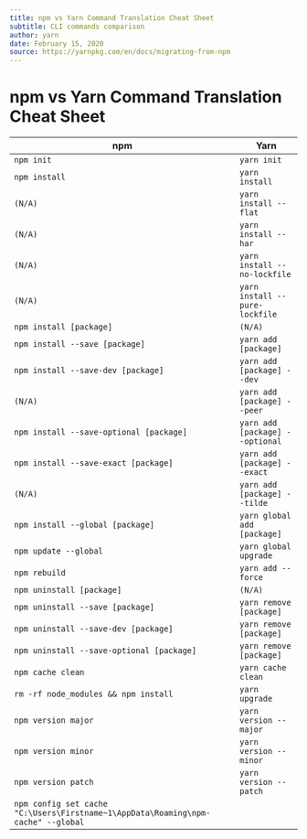 ```yaml
---
title: npm vs Yarn Command Translation Cheat Sheet
subtitle: CLI commands comparison
author: yarn
date: February 15, 2020
source: https://yarnpkg.com/en/docs/migrating-from-npm
---
```


# npm vs Yarn Command Translation Cheat Sheet

|                    npm                    |               Yarn              |
|-------------------------------------------|---------------------------------|
| `npm init`                                | `yarn init`                     |
| `npm install`                             | `yarn install`                  |
| `(N/A)`                                   | `yarn install --flat`           |
| `(N/A)`                                   | `yarn install --har`            |
| `(N/A)`                                   | `yarn install --no-lockfile`    |
| `(N/A)`                                   | `yarn install --pure-lockfile`  |
| `npm install [package]`                   | `(N/A)`                         |
| `npm install --save [package]`            | `yarn add [package]`            |
| `npm install --save-dev [package]`        | `yarn add [package] --dev`      |
| `(N/A)`                                   | `yarn add [package] --peer`     |
| `npm install --save-optional [package]`   | `yarn add [package] --optional` |
| `npm install --save-exact [package]`      | `yarn add [package] --exact`    |
| `(N/A)`                                   | `yarn add [package] --tilde`    |
| `npm install --global [package]`          | `yarn global add [package]`     |
| `npm update --global`                     | `yarn global upgrade`           |
| `npm rebuild`                             | `yarn add --force`              |
| `npm uninstall [package]`                 | `(N/A)`                         |
| `npm uninstall --save [package]`          | `yarn remove [package]`         |
| `npm uninstall --save-dev [package]`      | `yarn remove [package]`         |
| `npm uninstall --save-optional [package]` | `yarn remove [package]`         |
| `npm cache clean`                         | `yarn cache clean`              |
| `rm -rf node_modules && npm install`      | `yarn upgrade`                  |
| `npm version major`                       | `yarn version --major`          |
| `npm version minor`                       | `yarn version --minor`          |
| `npm version patch`                       | `yarn version --patch`          |
| `npm config set cache "C:\Users\Firstname~1\AppData\Roaming\npm-cache" --global` |
